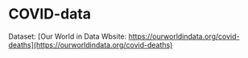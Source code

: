# COVID-data
Dataset: [Our World in Data Wbsite:  https://ourworldindata.org/covid-deaths](https://ourworldindata.org/covid-deaths)
